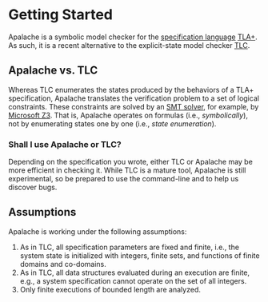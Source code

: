 # Getting Started

Apalache is a symbolic model checker for the [specification language][]
[TLA+][]. As such, it is a recent alternative to the explicit-state model
checker [TLC][].

## Apalache vs. TLC

Whereas TLC enumerates the states produced by the behaviors of a TLA+
specification, Apalache translates the verification problem to a set of logical
constraints. These constraints are solved by an [SMT solver][SMT], for example,
by [Microsoft Z3][]. That is, Apalache operates on formulas (i.e.,
_symbolically_), not by enumerating states one by one (i.e., _state
enumeration_).

### Shall I use Apalache or TLC?

Depending on the specification you wrote, either TLC or Apalache may be more
efficient in checking it. While TLC is a mature tool, Apalache is still
experimental, so be prepared to use the command-line and to help us discover
bugs.

## Assumptions

Apalache is working under the following assumptions:

 1. As in TLC, all specification parameters are fixed and finite, i.e., the
    system state is initialized with integers, finite sets, and functions of
    finite domains and co-domains.
 2. As in TLC, all data structures evaluated during an execution are finite,
    e.g., a system specification cannot operate on the set of all integers.
 3. Only finite executions of bounded length are analyzed.

[specification language]: https://en.wikipedia.org/wiki/Specification_language
[TLA+]: https://lamport.azurewebsites.net/tla/tla.html
[TLC]: https://lamport.azurewebsites.net/tla/tools.html?unhideBut=hide-tlc&unhideDiv=tlc
[SMT]: https://en.wikipedia.org/wiki/Satisfiability_modulo_theories
[Microsoft Z3]: https://github.com/Z3Prover/z3
[Informal Systems]: https://informal.systems/
